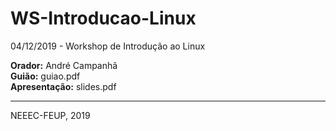 # WS-Introducao-Linux
04/12/2019 - Workshop de Introdução ao Linux

**Orador:** André Campanhã \
**Guião:** guiao.pdf \
**Apresentação:** slides.pdf

---

NEEEC-FEUP, 2019
